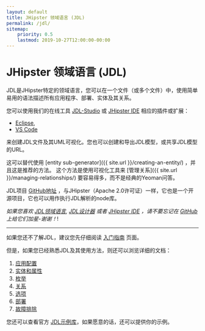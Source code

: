 ```yaml
---
layout: default
title: JHipster 领域语言 (JDL)
permalink: /jdl/
sitemap:
    priority: 0.5
    lastmod: 2019-10-27T12:00:00-00:00
---
```


# <i class="fa fa-star"></i> JHipster 领域语言 (JDL)

JDL是JHipster特定的领域语言，您可以在一个文件（或多个文件）中，使用简单易用的语法描述所有应用程序、部署、实体及其关系。

您可以使用我们的在线工具 [JDL-Studio](https://start.jhipster.tech/jdl-studio/) 或 
[JHipster IDE](https://www.jhipster.tech/jhipster-ide/) 相应的插件或扩展：
  - [Eclipse](https://marketplace.eclipse.org/content/jhipster-ide), 
  - [VS Code](https://marketplace.visualstudio.com/items?itemName=jhipster-ide.jdl)

来创建JDL文件及其UML可视化。您也可以创建和导出JDL模型，或共享JDL模型的URL。

这可以替代使用 [entity sub-generator]({{ site.url }}/creating-an-entity/) ，并且这是推荐的方法。
这个方法是使用可视化工具来 [管理关系]({{ site.url }}/managing-relationships/) 要容易得多，而不是经典的Yeoman问答。

JDL项目 [GitHub地址](https://github.com/jhipster/jhipster-core/) ，与JHipster（Apache 2.0许可证）一样，它也是一个开源项目，它也可以用作执行JDL解析的node库。

_如果您喜欢 [JDL领域语言](https://github.com/jhipster/jhipster-core/),
 [JDL设计器](https://github.com/jhipster/jdl-studio/) 或者
[JHipster IDE](https://github.com/jhipster/jhipster-ide/) ，请不要忘记在
[GitHub](https://github.com/jhipster/) 上给它们加星-谢谢！_!

---

如果您还不了解JDL，建议您先仔细阅读 [入门指南](/jdl/getting-started) 页面。

但是，如果您已经熟悉JDL及其使用方法，则还可以浏览详细的文档：
  1. [应用配置](/jdl/applications)
  1. [实体和属性](/jdl/entities-fields)
  1. [枚举](/jdl/enums)
  1. [关系](/jdl/relationships)
  1. [选项](/jdl/options)
  1. [部署](/jdl/deployments)
  1. [故障排除](/jdl/troubleshooting)

您还可以查看官方 [JDL示例库](https://github.com/jhipster/jdl-samples)，如果愿意的话，还可以提供你的示例。
